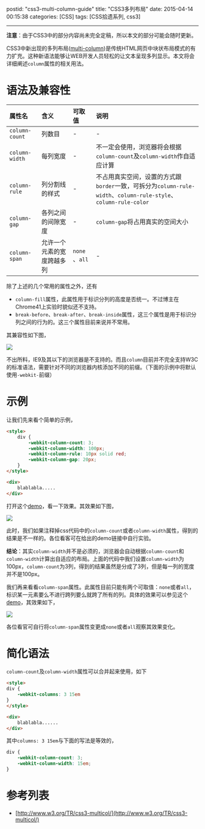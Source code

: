 postid: "css3-multi-column-guide"
title: "CSS3多列布局"
date: 2015-04-14 00:15:38
categories: [CSS]
tags: [CSS拾遗系列, css3]

---

**注意**：由于CSS3中的部分内容尚未完全定稿，所以本文的部分可能会随时更新。

CSS3中新出现的多列布局([multi-column](http://www.w3.org/TR/css3-multicol/))是传统HTML网页中块状布局模式的有力扩充。这种新语法能够让WEB开发人员轻松的让文本呈现多列显示。本文将会详细阐述`column`属性的相关用法。

# 语法及兼容性

| 属性名 | 含义 | 可取值 | 说明 |
| :---  | :--- | :---  | :--- |
| `column-count` | 列数目 | - | - |
| `column-width` | 每列宽度 | - | 不一定会使用，浏览器将会根据`column-count`及`column-width`作自适应计算 |
| `column-rule` | 列分割线的样式 | - | 不占用真实空间，设置的方式跟`border`一致，可拆分为`column-rule-width`、`column-rule-style`、`column-rule-color` |
| `column-gap` | 各列之间的间隙宽度 | - | `column-gap`将占用真实的空间大小 |
| `column-span` | 允许一个元素的宽度跨越多列 | `none` 、`all` | - |


除了上述的几个常用的属性之外，还有

- `column-fill`属性，此属性用于标识分列的高度是否统一。不过博主在Chrome41上实验时貌似还不支持。
- `break-before`、`break-after`、`break-inside`属性，这三个属性是用于标识分列之间的行为的。这三个属性目前来说并不常用。

其兼容性如下图，

![](//images0.gejiawen.com/posts/css3-multi-column-guide/001.png)

不出所料，IE9及其以下的浏览器是不支持的。而且`column`目前并不完全支持W3C的标准语法，需要针对不同的浏览器内核添加不同的前缀。（下面的示例中将默认使用`-webkit-`前缀）

# 示例

让我们先来看个简单的示例，

```html
<style>
    div {
        -webkit-column-count: 3;
        -webkit-column-width: 100px;
        -webkit-column-rule: 10px solid red;
        -webkit-column-gap: 20px;
    }
</style>

<div>
    blablabla.....
</div>
```

打开这个[demo](http://runjs.cn/detail/8ghuaw7o)，看一下效果。其效果如下图，

![](//images0.gejiawen.com/posts/css3-multi-column-guide/002.png)

此时，我们如果注释掉css代码中的`column-count`或者`column-width`属性，得到的结果是不一样的。各位看客可在给出的demo链接中自行实验。

**结论**：其实`column-width`并不是必须的，浏览器会自动根据`column-count`和`column-width`计算出自适应的布局。上面的代码中我们设置`column-width`为100px，`column-count`为3列，得到的结果虽然是分成了3列，但是每一列的宽度并不是100px。

我们再来看看`column-span`属性。此属性目前只能有两个可取值：`none`或者`all`，标识某一元素要么不进行跨列要么就跨了所有的列。具体的效果可以参见这个[demo](http://runjs.cn/detail/ggiy1z6r)，其效果如下，

![](//images0.gejiawen.com/posts/css3-multi-column-guide/003.png)

各位看官可自行将`column-span`属性变更成`none`或者`all`观察其效果变化。


# 简化语法

`column-count`及`column-width`属性可以合并起来使用，如下

```html
<style>
div {
    -webkit-columns: 3 15em
}
</style>

<div>
    blablabla......
</div>
```

其中`columns: 3 15em`与下面的写法是等效的，

```css
div {
    -webkit-column-count: 3;
    -webkit-column-width: 15em;
}
```

# 参考列表

- [http://www.w3.org/TR/css3-multicol/](http://www.w3.org/TR/css3-multicol/)



